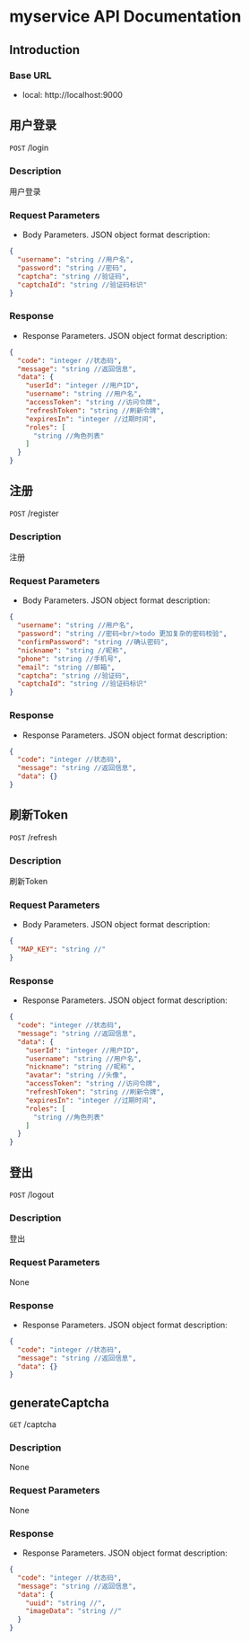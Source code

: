 # myservice API Documentation

## Introduction
### Base URL

- local: http://localhost:9000


## 用户登录

`POST` /login

### Description

用户登录

### Request Parameters

- Body Parameters. JSON object format description:

```json
{
  "username": "string //用户名",
  "password": "string //密码",
  "captcha": "string //验证码",
  "captchaId": "string //验证码标识"
}
```

### Response

- Response Parameters. JSON object format description:

```json
{
  "code": "integer //状态码",
  "message": "string //返回信息",
  "data": {
    "userId": "integer //用户ID",
    "username": "string //用户名",
    "accessToken": "string //访问令牌",
    "refreshToken": "string //刷新令牌",
    "expiresIn": "integer //过期时间",
    "roles": [
      "string //角色列表"
    ]
  }
}
```


## 注册

`POST` /register

### Description

注册

### Request Parameters

- Body Parameters. JSON object format description:

```json
{
  "username": "string //用户名",
  "password": "string //密码<br/>todo 更加复杂的密码校验",
  "confirmPassword": "string //确认密码",
  "nickname": "string //昵称",
  "phone": "string //手机号",
  "email": "string //邮箱",
  "captcha": "string //验证码",
  "captchaId": "string //验证码标识"
}
```

### Response

- Response Parameters. JSON object format description:

```json
{
  "code": "integer //状态码",
  "message": "string //返回信息",
  "data": {}
}
```


## 刷新Token

`POST` /refresh

### Description

刷新Token

### Request Parameters

- Body Parameters. JSON object format description:

```json
{
  "MAP_KEY": "string //"
}
```

### Response

- Response Parameters. JSON object format description:

```json
{
  "code": "integer //状态码",
  "message": "string //返回信息",
  "data": {
    "userId": "integer //用户ID",
    "username": "string //用户名",
    "nickname": "string //昵称",
    "avatar": "string //头像",
    "accessToken": "string //访问令牌",
    "refreshToken": "string //刷新令牌",
    "expiresIn": "integer //过期时间",
    "roles": [
      "string //角色列表"
    ]
  }
}
```


## 登出

`POST` /logout

### Description

登出

### Request Parameters

None

### Response

- Response Parameters. JSON object format description:

```json
{
  "code": "integer //状态码",
  "message": "string //返回信息",
  "data": {}
}
```


## generateCaptcha

`GET` /captcha

### Description

None

### Request Parameters

None

### Response

- Response Parameters. JSON object format description:

```json
{
  "code": "integer //状态码",
  "message": "string //返回信息",
  "data": {
    "uuid": "string //",
    "imageData": "string //"
  }
}
```


